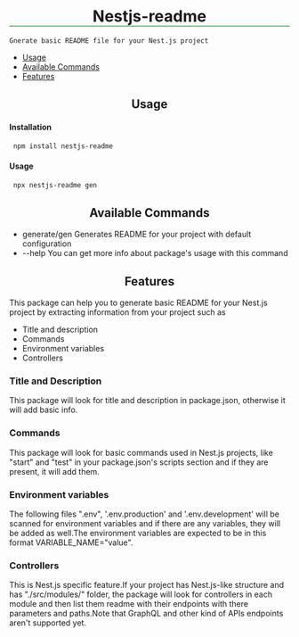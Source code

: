 <h1 style="text-align: center; border-bottom: 1px solid green"> Nestjs-readme
</h1>

`Gnerate basic README file for your Nest.js project`

- [Usage](#usage)
- [Available Commands](#commands)
- [Features](#features)

<h2 id="usage" style="text-align: center">
  Usage
</h2>

#### Installation
```bash
 npm install nestjs-readme
```

#### Usage
```bash
 npx nestjs-readme gen
```

<h2 id="commands" style="text-align: center">
  Available Commands
</h2>

- generate/gen    Generates README for your project with default configuration
- --help          You can get more info about package's usage with this command

<h2 id="features" style="text-align: center">
  Features
</h2>

This package can help you to generate basic README for your Nest.js project by extracting information from your project such as
- Title and description
- Commands
- Environment variables
- Controllers

### Title and Description
This package will look for title and description in package.json, otherwise it will add basic info.

### Commands
This package will look for basic commands used in Nest.js projects, like "start" and "test" in your package.json's scripts section and if they are present, it will add them.

### Environment variables 
The following files ".env", '.env.production' and '.env.development' will be scanned for environment variables and if there are any variables, they will be added as well.The environment variables are expected to be in this format VARIABLE_NAME="value".

### Controllers
This is Nest.js specific feature.If your project has Nest.js-like structure and has "./src/modules/" folder, the package will look for controllers in each module and then list them readme with their endpoints with there parameters and paths.Note that GraphQL and other kind of APIs endpoints aren't supported yet.
